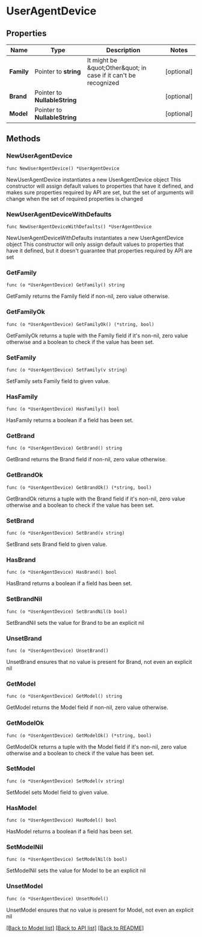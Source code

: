 # UserAgentDevice

## Properties

Name | Type | Description | Notes
------------ | ------------- | ------------- | -------------
**Family** | Pointer to **string** | It might be \&quot;Other\&quot; in case if it can&#39;t be recognized | [optional] 
**Brand** | Pointer to **NullableString** |  | [optional] 
**Model** | Pointer to **NullableString** |  | [optional] 

## Methods

### NewUserAgentDevice

`func NewUserAgentDevice() *UserAgentDevice`

NewUserAgentDevice instantiates a new UserAgentDevice object
This constructor will assign default values to properties that have it defined,
and makes sure properties required by API are set, but the set of arguments
will change when the set of required properties is changed

### NewUserAgentDeviceWithDefaults

`func NewUserAgentDeviceWithDefaults() *UserAgentDevice`

NewUserAgentDeviceWithDefaults instantiates a new UserAgentDevice object
This constructor will only assign default values to properties that have it defined,
but it doesn't guarantee that properties required by API are set

### GetFamily

`func (o *UserAgentDevice) GetFamily() string`

GetFamily returns the Family field if non-nil, zero value otherwise.

### GetFamilyOk

`func (o *UserAgentDevice) GetFamilyOk() (*string, bool)`

GetFamilyOk returns a tuple with the Family field if it's non-nil, zero value otherwise
and a boolean to check if the value has been set.

### SetFamily

`func (o *UserAgentDevice) SetFamily(v string)`

SetFamily sets Family field to given value.

### HasFamily

`func (o *UserAgentDevice) HasFamily() bool`

HasFamily returns a boolean if a field has been set.

### GetBrand

`func (o *UserAgentDevice) GetBrand() string`

GetBrand returns the Brand field if non-nil, zero value otherwise.

### GetBrandOk

`func (o *UserAgentDevice) GetBrandOk() (*string, bool)`

GetBrandOk returns a tuple with the Brand field if it's non-nil, zero value otherwise
and a boolean to check if the value has been set.

### SetBrand

`func (o *UserAgentDevice) SetBrand(v string)`

SetBrand sets Brand field to given value.

### HasBrand

`func (o *UserAgentDevice) HasBrand() bool`

HasBrand returns a boolean if a field has been set.

### SetBrandNil

`func (o *UserAgentDevice) SetBrandNil(b bool)`

 SetBrandNil sets the value for Brand to be an explicit nil

### UnsetBrand
`func (o *UserAgentDevice) UnsetBrand()`

UnsetBrand ensures that no value is present for Brand, not even an explicit nil
### GetModel

`func (o *UserAgentDevice) GetModel() string`

GetModel returns the Model field if non-nil, zero value otherwise.

### GetModelOk

`func (o *UserAgentDevice) GetModelOk() (*string, bool)`

GetModelOk returns a tuple with the Model field if it's non-nil, zero value otherwise
and a boolean to check if the value has been set.

### SetModel

`func (o *UserAgentDevice) SetModel(v string)`

SetModel sets Model field to given value.

### HasModel

`func (o *UserAgentDevice) HasModel() bool`

HasModel returns a boolean if a field has been set.

### SetModelNil

`func (o *UserAgentDevice) SetModelNil(b bool)`

 SetModelNil sets the value for Model to be an explicit nil

### UnsetModel
`func (o *UserAgentDevice) UnsetModel()`

UnsetModel ensures that no value is present for Model, not even an explicit nil

[[Back to Model list]](../README.md#documentation-for-models) [[Back to API list]](../README.md#documentation-for-api-endpoints) [[Back to README]](../README.md)


